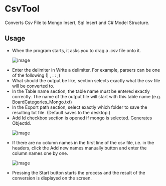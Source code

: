 # CsvTool
Converts Csv File to Mongo Insert, Sql Insert and C# Model Structure.

## Usage
<ul>
  <li>When the program starts, it asks you to drag a .csv file onto it.</li>

  ![image](https://github.com/Eneswunbeaten/CsvTool/assets/130989028/f11f0355-7323-4aa1-b035-409541edda63)
  
  <li>Enter the delimiter in Write a delimiter. For example, parsers can be one of the following (| , : : ;)</li>
  <li>What should the output be like, section selects exactly what the csv file will be converted to.</li>
  <li>In the Table name section, the table name must be entered exactly correctly. The name of the output file will start with this table name (e.g. BoardCategories_Mongo.txt)</li>
  <li>In the Export path section, select exactly which folder to save the resulting txt file. (Default saves to the desktop.)</li>
  <li>Add Id checkbox section is opened if mongo is selected. Generates ObjectId.</li>
  
  ![image](https://github.com/Eneswunbeaten/CsvTool/assets/130989028/898f7c19-df1d-4917-a735-d74bfe3669f6)
  
  <li>If there are no column names in the first line of the csv file, i.e. in the headers, click the Add new names manually button and enter the column names one by one.</li>

  ![image](https://github.com/Eneswunbeaten/CsvTool/assets/130989028/a0ac4801-7e0a-4989-bd71-e6f5c9ab84a8)

  <li>Pressing the Start button starts the process and the result of the conversion is displayed on the screen.</li>
</ul>




